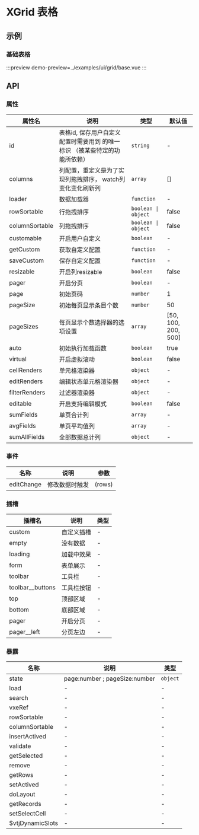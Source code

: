 # XGrid 表格


## 示例

### 基础表格


:::preview
demo-preview=../examples/ui/grid/base.vue
:::



## API

### 属性

| 属性名         | 说明                                                                        | 类型                | 默认值              |
| -------------- | --------------------------------------------------------------------------- | ------------------- | ------------------- |
| id             | 表格id, 保存用户自定义配置时需要用到 的唯一 标识 （被某些特定的功能所依赖） | `string`            | -                   |
| columns        | 列配置，重定义是为了实现列拖拽排序， watch列变化变化刷新列                  | `array`             | []                  |
| loader         | 数据加载器                                                                  | `function`          | -                   |
| rowSortable    | 行拖拽排序                                                                  | `boolean \| object` | false               |
| columnSortable | 列拖拽排序                                                                  | `boolean \| object` | false               |
| customable     | 开启用户自定义                                                              | `boolean`           | -                   |
| getCustom      | 获取自定义配置                                                              | `function`          | -                   |
| saveCustom     | 保存自定义配置                                                              | `function`          | -                   |
| resizable      | 开启列resizable                                                             | `boolean`           | false               |
| pager          | 开启分页                                                                    | `boolean`           | -                   |
| page           | 初始页码                                                                    | `number`            | 1                   |
| pageSize       | 初始每页显示条目个数                                                        | `number`            | 50                  |
| pageSizes      | 每页显示个数选择器的选项设置                                                | `array`             | [50, 100, 200, 500] |
| auto           | 初始执行加载函数                                                            | `boolean`           | true                |
| virtual        | 开启虚拟滚动                                                                | `boolean`           | false               |
| cellRenders    | 单元格渲染器                                                                | `object`            | -                   |
| editRenders    | 编辑状态单元格渲染器                                                        | `object`            | -                   |
| filterRenders  | 过滤器渲染器                                                                | `object`            | -                   |
| editable       | 开启支持编辑模式                                                            | `boolean`           | false               |
| sumFields      | 单页合计列                                                                  | `array`             | -                   |
| avgFields      | 单页平均值列                                                                | `array`             | -                   |
| sumAllFields   | 全部数据总计列                                                              | `object`            | -                   |




### 事件

| 名称       | 说明           | 参数   |
| ---------- | -------------- | ------ |
| editChange | 修改数据时触发 | (rows) |





### 插槽

| 插槽名           | 说明       | 类型 |
| ---------------- | ---------- | ---- |
| custom           | 自定义插槽 | -    |
| empty            | 没有数据   | -    |
| loading          | 加载中效果 | -    |
| form             | 表单展示   | -    |
| toolbar          | 工具栏     | -    |
| toolbar__buttons | 工具栏按钮 | -    |
| top              | 顶部区域   | -    |
| bottom           | 底部区域   | -    |
| pager            | 开启分页   | -    |
| pager__left      | 分页左边   | -    |



### 暴露

| 名称             | 说明                          | 类型     |
| ---------------- | ----------------------------- | -------- |
| state            | page:number ; pageSize:number | `object` |
| load             | -                             | -        |
| search           | -                             | -        |
| vxeRef           | -                             | -        |
| rowSortable      | -                             | -        |
| columnSortable   | -                             | -        |
| insertActived    | -                             | -        |
| validate         | -                             | -        |
| getSelected      | -                             | -        |
| remove           | -                             | -        |
| getRows          | -                             | -        |
| setActived       | -                             | -        |
| doLayout         | -                             | -        |
| getRecords       | -                             | -        |
| setSelectCell    | -                             | -        |
| $vtjDynamicSlots | -                             | -        |